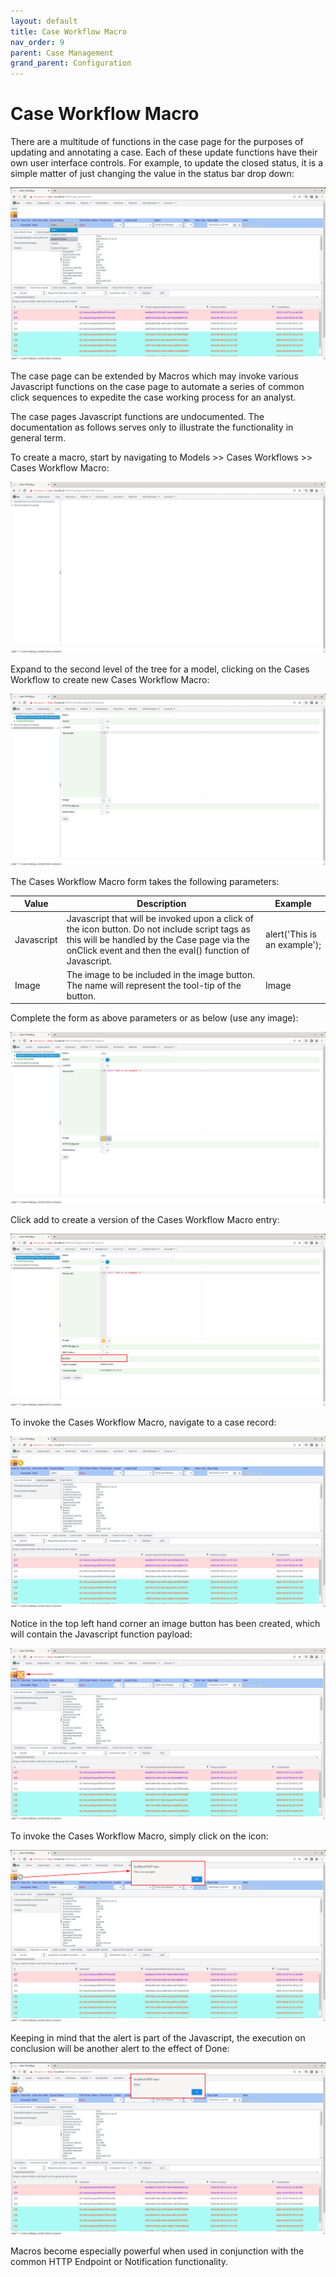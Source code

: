 ```yaml
---
layout: default
title: Case Workflow Macro
nav_order: 9
parent: Case Management
grand_parent: Configuration
---
```


# Case Workflow Macro
There are a multitude of functions in the case page for the purposes of updating and annotating a case. Each of these update functions have their own user interface controls.  For example,  to update the closed status,  it is a simple matter of just changing the value in the status bar drop down:

![Image](TypicalOptionsToUpdateCases.png)

The case page can be extended by Macros which may invoke various Javascript functions on the case page to automate a series of common click sequences to expedite the case working process for an analyst.

The case pages Javascript functions are undocumented. The documentation as follows serves only to illustrate the functionality in general term.

To create a macro,  start by navigating to Models >> Cases Workflows >> Cases Workflow Macro:

![Image](CasesWorkflowsMacroTopOfTree.png)

Expand to the second level of the tree for a model, clicking on the Cases Workflow to create new Cases Workflow Macro:

![Image](EmptyCasesWorkflowMacro.png)

The Cases Workflow Macro form takes the following parameters:

| Value      | Description                                                                                                                                                                                            | Example                      |
|------------|--------------------------------------------------------------------------------------------------------------------------------------------------------------------------------------------------------|------------------------------|
| Javascript | Javascript that will be invoked upon a click of the icon button. Do not include script tags as this will be handled by the Case page via the onClick event and then the eval() function of Javascript. | alert('This is an example'); |
| Image      | The image to be included in the image button. The name will represent the tool-tip of the button.                                                                                                      | Image                        |

Complete the form as above parameters or as below (use any image):

![Image](ExampleFieldsForCasesWorkflowMacro.png)

Click add to create a version of the Cases Workflow Macro entry:

![Image](VersionOfCasesWorkflowMacros.png)

To invoke the Cases Workflow Macro,  navigate to a case record:

![Image](NavigateToCase.png)

Notice in the top left hand corner an image button has been created,  which will contain the Javascript function payload:

![Image](LocationOfNewMacro.png)

To invoke the Cases Workflow Macro,  simply click on the icon:

![Image](AlertOnClick.png)

Keeping in mind that the alert is part of the Javascript,  the execution on conclusion will be another alert to the effect of Done:

![Image](Done.png)

Macros become especially powerful when used in conjunction with the common HTTP Endpoint or Notification functionality.